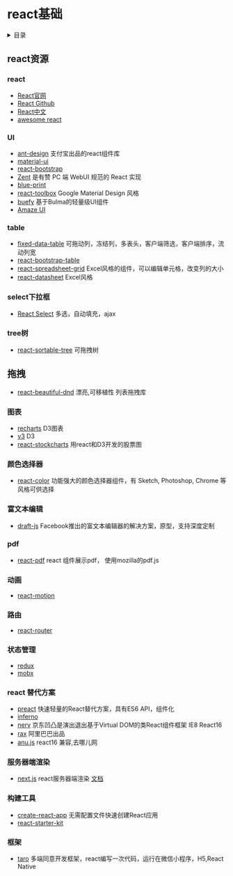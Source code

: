 # react基础

<details>
<summary>目录</summary>

* [`eact资源`](##react资源)

</details>

## react资源

### react

* [React官网](https://reactjs.org/)
* [React Github](https://github.com/facebook/react)
* [React中文](https://zh-hans.reactjs.org/)
* [awesome react](https://github.com/enaqx/awesome-react)

### UI

* [ant-design](http://ant.design/) 支付宝出品的react组件库
* [material-ui](http://www.material-ui.com/#/)
* [react-bootstrap](http://react-bootstrap.github.io/)
* [Zent](https://github.com/youzan/zent) 是有赞 PC 端 WebUI 规范的 React 实现
* [blue-print](https://github.com/palantir/blueprint)
* [react-toolbox](https://github.com/react-toolbox/react-toolbox/) Google Material Design 风格
* [buefy](https://github.com/buefy/buefy/) 基于Bulma的轻量级UI组件
* [Amaze UI](http://amazeui.org/react/components/)

### table

* [fixed-data-table](http://facebook.github.io/fixed-data-table/example-object-data.html)  可拖动列，冻结列，多表头，客户端筛选，客户端排序，流动列宽
* [react-bootstrap-table](http://allenfang.github.io/react-bootstrap-table/example.html)
* [react-spreadsheet-grid](https://github.com/denisraslov/react-spreadsheet-grid) Excel风格的组件，可以编辑单元格，改变列的大小
* [react-datasheet](https://github.com/nadbm/react-datasheet) Excel风格

### select下拉框

* [React Select](https://github.com/JedWatson/react-select) 多选，自动填充，ajax

### tree树

* [react-sortable-tree](https://github.com/frontend-collective/react-sortable-tree) 可拖拽树

## 拖拽

* [react-beautiful-dnd](https://github.com/atlassian/react-beautiful-dnd) 漂亮,可移植性 列表拖拽库

### 图表

* [recharts](https://github.com/recharts/recharts) D3图表
* [v3](https://github.com/hshoff/vx) D3
* [react-stockcharts](https://github.com/rrag/react-stockcharts) 用react和D3开发的股票图

### 颜色选择器

* [react-color](https://github.com/casesandberg/react-color) 功能强大的颜色选择器组件，有 Sketch, Photoshop, Chrome 等风格可供选择

### 富文本编辑

* [draft-js](https://github.com/facebook/draft-js) Facebook推出的富文本编辑器的解决方案，原型，支持深度定制

### pdf

* [react-pdf](https://github.com/wojtekmaj/react-pdf) react
组件展示pdf， 使用mozilla的pdf.js

### 动画

* [react-motion](https://github.com/chenglou/react-motion)

### 路由

* [react-router](https://github.com/ReactTraining/react-router) 

### 状态管理

* [redux](https://github.com/reduxjs/redux)
* [mobx](https://github.com/mobxjs/mobx)

### react 替代方案

* [preact](https://github.com/developit/preact) 快速轻量的React替代方案，具有ES6 API，组件化
* [inferno](https://github.com/infernojs/inferno)
* [nerv](https://github.com/NervJS/nerv) 京东凹凸是演出退出基于Virtual DOM的类React组件框架 IE8 React16
* [rax](https://github.com/alibaba/rax) 阿里巴巴出品
* [anu.js](https://github.com/RubyLouvre/anu) react16 兼容,去哪儿网

### 服务器端渲染

* [next.js](https://github.com/zeit/next.js) react服务器端渲染  [文档](https://cn.mobx.js.org/)

### 构建工具

* [create-react-app](https://github.com/facebook/create-react-app) 无需配置文件快速创建React应用
* [react-starter-kit](https://github.com/kriasoft/react-starter-kit)

### 框架

* [taro](https://taro.aotu.io/) 多端同意开发框架，react编写一次代码，运行在微信小程序，H5,React Native
  